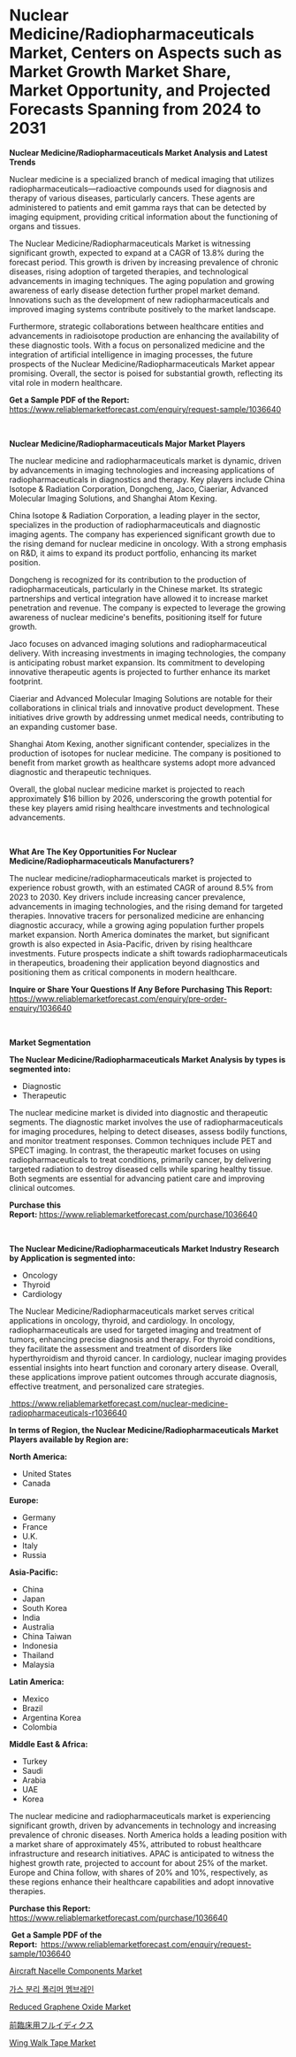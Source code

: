 <p><h1>Nuclear Medicine/Radiopharmaceuticals Market, Centers on Aspects such as Market Growth Market Share, Market Opportunity, and Projected Forecasts Spanning from 2024 to 2031</h1></p><p><strong>Nuclear Medicine/Radiopharmaceuticals Market Analysis and Latest Trends</strong></p>
<p><p>Nuclear medicine is a specialized branch of medical imaging that utilizes radiopharmaceuticals—radioactive compounds used for diagnosis and therapy of various diseases, particularly cancers. These agents are administered to patients and emit gamma rays that can be detected by imaging equipment, providing critical information about the functioning of organs and tissues.</p><p>The Nuclear Medicine/Radiopharmaceuticals Market is witnessing significant growth, expected to expand at a CAGR of 13.8% during the forecast period. This growth is driven by increasing prevalence of chronic diseases, rising adoption of targeted therapies, and technological advancements in imaging techniques. The aging population and growing awareness of early disease detection further propel market demand. Innovations such as the development of new radiopharmaceuticals and improved imaging systems contribute positively to the market landscape.</p><p>Furthermore, strategic collaborations between healthcare entities and advancements in radioisotope production are enhancing the availability of these diagnostic tools. With a focus on personalized medicine and the integration of artificial intelligence in imaging processes, the future prospects of the Nuclear Medicine/Radiopharmaceuticals Market appear promising. Overall, the sector is poised for substantial growth, reflecting its vital role in modern healthcare.</p></p>
<p><strong>Get a Sample PDF of the Report:&nbsp;</strong> <a href="https://www.reliablemarketforecast.com/enquiry/request-sample/1036640">https://www.reliablemarketforecast.com/enquiry/request-sample/1036640</a></p>
<p>&nbsp;</p>
<p><strong>Nuclear Medicine/Radiopharmaceuticals Major Market Players</strong></p>
<p><p>The nuclear medicine and radiopharmaceuticals market is dynamic, driven by advancements in imaging technologies and increasing applications of radiopharmaceuticals in diagnostics and therapy. Key players include China Isotope & Radiation Corporation, Dongcheng, Jaco, Ciaeriar, Advanced Molecular Imaging Solutions, and Shanghai Atom Kexing.</p><p>China Isotope & Radiation Corporation, a leading player in the sector, specializes in the production of radiopharmaceuticals and diagnostic imaging agents. The company has experienced significant growth due to the rising demand for nuclear medicine in oncology. With a strong emphasis on R&D, it aims to expand its product portfolio, enhancing its market position.</p><p>Dongcheng is recognized for its contribution to the production of radiopharmaceuticals, particularly in the Chinese market. Its strategic partnerships and vertical integration have allowed it to increase market penetration and revenue. The company is expected to leverage the growing awareness of nuclear medicine's benefits, positioning itself for future growth.</p><p>Jaco focuses on advanced imaging solutions and radiopharmaceutical delivery. With increasing investments in imaging technologies, the company is anticipating robust market expansion. Its commitment to developing innovative therapeutic agents is projected to further enhance its market footprint.</p><p>Ciaeriar and Advanced Molecular Imaging Solutions are notable for their collaborations in clinical trials and innovative product development. These initiatives drive growth by addressing unmet medical needs, contributing to an expanding customer base.</p><p>Shanghai Atom Kexing, another significant contender, specializes in the production of isotopes for nuclear medicine. The company is positioned to benefit from market growth as healthcare systems adopt more advanced diagnostic and therapeutic techniques.</p><p>Overall, the global nuclear medicine market is projected to reach approximately $16 billion by 2026, underscoring the growth potential for these key players amid rising healthcare investments and technological advancements.</p></p>
<p>&nbsp;</p>
<p><strong>What Are The Key Opportunities For Nuclear Medicine/Radiopharmaceuticals Manufacturers?</strong></p>
<p><p>The nuclear medicine/radiopharmaceuticals market is projected to experience robust growth, with an estimated CAGR of around 8.5% from 2023 to 2030. Key drivers include increasing cancer prevalence, advancements in imaging technologies, and the rising demand for targeted therapies. Innovative tracers for personalized medicine are enhancing diagnostic accuracy, while a growing aging population further propels market expansion. North America dominates the market, but significant growth is also expected in Asia-Pacific, driven by rising healthcare investments. Future prospects indicate a shift towards radiopharmaceuticals in therapeutics, broadening their application beyond diagnostics and positioning them as critical components in modern healthcare.</p></p>
<p><strong>Inquire or Share Your Questions If Any Before Purchasing This Report:</strong> <a href="https://www.reliablemarketforecast.com/enquiry/pre-order-enquiry/1036640">https://www.reliablemarketforecast.com/enquiry/pre-order-enquiry/1036640</a></p>
<p>&nbsp;</p>
<p><strong>Market Segmentation</strong></p>
<p><strong>The Nuclear Medicine/Radiopharmaceuticals Market Analysis by types is segmented into:</strong></p>
<p><ul><li>Diagnostic</li><li>Therapeutic</li></ul></p>
<p><p>The nuclear medicine market is divided into diagnostic and therapeutic segments. The diagnostic market involves the use of radiopharmaceuticals for imaging procedures, helping to detect diseases, assess bodily functions, and monitor treatment responses. Common techniques include PET and SPECT imaging. In contrast, the therapeutic market focuses on using radiopharmaceuticals to treat conditions, primarily cancer, by delivering targeted radiation to destroy diseased cells while sparing healthy tissue. Both segments are essential for advancing patient care and improving clinical outcomes.</p></p>
<p><strong>Purchase this Report:&nbsp;</strong><a href="https://www.reliablemarketforecast.com/purchase/1036640">https://www.reliablemarketforecast.com/purchase/1036640</a></p>
<p>&nbsp;</p>
<p><strong>The Nuclear Medicine/Radiopharmaceuticals Market Industry Research by Application is segmented into:</strong></p>
<p><ul><li>Oncology</li><li>Thyroid</li><li>Cardiology</li></ul></p>
<p><p>The Nuclear Medicine/Radiopharmaceuticals market serves critical applications in oncology, thyroid, and cardiology. In oncology, radiopharmaceuticals are used for targeted imaging and treatment of tumors, enhancing precise diagnosis and therapy. For thyroid conditions, they facilitate the assessment and treatment of disorders like hyperthyroidism and thyroid cancer. In cardiology, nuclear imaging provides essential insights into heart function and coronary artery disease. Overall, these applications improve patient outcomes through accurate diagnosis, effective treatment, and personalized care strategies.</p></p>
<p><a href="https://www.reliablemarketforecast.com/nuclear-medicine-radiopharmaceuticals-r1036640">&nbsp;https://www.reliablemarketforecast.com/nuclear-medicine-radiopharmaceuticals-r1036640</a></p>
<p><strong>In terms of Region, the Nuclear Medicine/Radiopharmaceuticals Market Players available by Region are:</strong></p>
<p>
    <p> <strong> North America: </strong>
        <ul>
            <li>United States</li>
            <li>Canada</li>
        </ul>
        </p> 
    <p> <strong> Europe: </strong>
        <ul>
            <li>Germany</li>
            <li>France</li>
            <li>U.K.</li>
            <li>Italy</li>
            <li>Russia</li>
        </ul>
        </p> 
    <p> <strong> Asia-Pacific: </strong>
        <ul>
            <li>China</li>
            <li>Japan</li>
            <li>South Korea</li>
            <li>India</li>
            <li>Australia</li>
            <li>China Taiwan</li>
            <li>Indonesia</li>
            <li>Thailand</li>
            <li>Malaysia</li>
        </ul>
        </p> 
    <p> <strong> Latin America: </strong>
        <ul>
            <li>Mexico</li>
            <li>Brazil</li>
            <li>Argentina Korea</li>
            <li>Colombia</li>
        </ul>
        </p> 
    <p> <strong> Middle East & Africa: </strong>
        <ul>
            <li>Turkey</li>
            <li>Saudi</li>
            <li>Arabia</li>
            <li>UAE</li>
            <li>Korea</li>
        </ul>
    </p>
    </p>
<p><p>The nuclear medicine and radiopharmaceuticals market is experiencing significant growth, driven by advancements in technology and increasing prevalence of chronic diseases. North America holds a leading position with a market share of approximately 45%, attributed to robust healthcare infrastructure and research initiatives. APAC is anticipated to witness the highest growth rate, projected to account for about 25% of the market. Europe and China follow, with shares of 20% and 10%, respectively, as these regions enhance their healthcare capabilities and adopt innovative therapies.</p></p>
<p><strong>Purchase this Report: </strong><a href="https://www.reliablemarketforecast.com/purchase/1036640">https://www.reliablemarketforecast.com/purchase/1036640</a></p>
<p>&nbsp;<strong>Get a Sample PDF of the Report:&nbsp;&nbsp;</strong><a href="https://www.reliablemarketforecast.com/enquiry/request-sample/1036640">https://www.reliablemarketforecast.com/enquiry/request-sample/1036640</a></p>
<p><strong></strong></p>
<p><p><a href="https://www.linkedin.com/pulse/global-aircraft-nacelle-components-market-trends-forecasts-97mye?trackingId=DQLJ0T66Sy%2BfBHjl%2BbKcmg%3D%3D">Aircraft Nacelle Components Market</a></p><p><a href="https://medium.com/@will_j_is/%EA%B8%80%EB%A1%9C%EB%B2%8C-%EA%B0%80%EC%8A%A4-%EB%B6%84%EB%A6%AC-%ED%8F%B4%EB%A6%AC%EB%A8%B8-%EB%A9%A4%EB%B8%8C%EB%A0%88%EC%9D%B8-%EC%8B%9C%EC%9E%A5%EC%9D%98-%EC%83%88%EB%A1%9C%EC%9A%B4-%EA%B8%B0%ED%9A%8C%EC%99%80-%EB%8F%84%EC%A0%84-2024-2031-f9dbc2fee374">가스 분리 폴리머 멤브레인</a></p><p><a href="https://issuu.com/reportprime-2/docs/reduced-graphene-oxide-market-size-_5811aa17687ed2">Reduced Graphene Oxide Market</a></p><p><a href="https://medium.com/@alaynarohan2023/fluidics-for-preclinical-market-%E3%81%AE%E3%82%B0%E3%83%AD%E3%83%BC%E3%83%90%E3%83%AB%E5%B8%82%E5%A0%B4%E6%A6%82%E8%A6%81%E3%81%AF-%E4%B8%96%E7%95%8C%E3%81%8A%E3%82%88%E3%81%B3%E4%B8%BB%E8%A6%81%E5%B8%82%E5%A0%B4%E3%81%AB%E3%81%8A%E3%81%91%E3%82%8B%E6%A5%AD%E7%95%8C%E3%81%AB%E5%BD%B1%E9%9F%BF%E3%82%92%E4%B8%8E%E3%81%88%E3%82%8B%E4%B8%BB%E8%A6%81%E3%81%AA%E3%83%88%E3%83%AC%E3%83%B3%E3%83%89%E3%81%AB%E3%81%A4%E3%81%84%E3%81%A6-%E7%8B%AC%E8%87%AA%E3%81%AE%E8%A6%96%E7%82%B9%E3%82%92%E6%8F%90%E4%BE%9B%E3%81%97%E3%81%BE%E3%81%99-61b6a0d726e7">前臨床用フルイディクス</a></p><p><a href="https://issuu.com/reportprime-2/docs/wing-walk-tape-market-size-2030.ppt_24f00121bc433f">Wing Walk Tape Market</a></p></p>